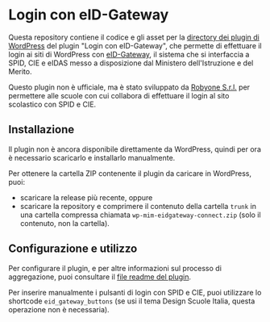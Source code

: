 # Login con eID-Gateway

Questa repository contiene il codice e gli asset per la [directory dei plugin di WordPress](https://it.wordpress.org/plugins/) del plugin "Login con eID-Gateway", che permette di effettuare il login ai siti di WordPress con [eID-Gateway](https://www.istruzione.it/spid-cie/), il sistema che si interfaccia a SPID, CIE e eIDAS messo a disposizione dal Ministero dell'Istruzione e del Merito.

Questo plugin non è ufficiale, ma è stato sviluppato da [Robyone S.r.l.](https://robyone.net/) per permettere alle scuole con cui collabora di effettuare il login al sito scolastico con SPID e CIE.

## Installazione
Il plugin non è ancora disponibile direttamente da WordPress, quindi per ora è necessario scaricarlo e installarlo manualmente.

Per ottenere la cartella ZIP contenente il plugin da caricare in WordPress, puoi:
- scaricare la release più recente, oppure
- scaricare la repository e comprimere il contenuto della cartella `trunk` in una cartella compressa chiamata `wp-mim-eidgateway-connect.zip` (solo il contenuto, non la cartella).

## Configurazione e utilizzo
Per configurare il plugin, e per altre informazioni sul processo di aggregazione, puoi consultare il [file readme del plugin](trunk/readme.txt).

Per inserire manualmente i pulsanti di login con SPID e CIE, puoi utilizzare lo shortcode `eid_gateway_buttons` (se usi il tema Design Scuole Italia, questa operazione non è necessaria).